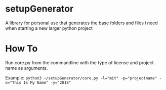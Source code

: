 # setupGenerator
A library for personal use that generates the base folders and files i need when starting a new larger python project

# How To
Run core.py from the commandline with the type of license and project name as arguments. 

Example:
`python3 ~/setupGenerator/core.py -l="mit" -p="projectname" -o="This Is My Name" -y="2018"`
